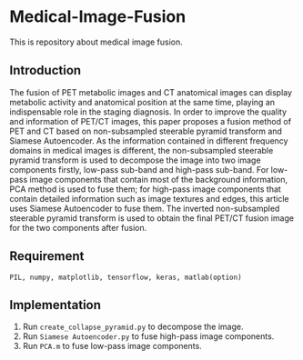 # Medical-Image-Fusion
This is repository about medical image fusion.

## Introduction
The fusion of PET metabolic images and CT anatomical images can display metabolic activity and anatomical position at the same time, playing an indispensable role in the staging diagnosis. In order to improve the quality and information of PET/CT images, this paper proposes a fusion method of PET and CT based on non-subsampled steerable pyramid transform and Siamese Autoencoder. As the information contained in different frequency domains in medical images is different, the non-subsampled steerable pyramid transform is used to decompose the image into two image components firstly, low-pass sub-band and high-pass sub-band. For low-pass image components that contain most of the background information, PCA method is used to fuse them; for high-pass image components that contain detailed information such as image textures and edges, this article uses Siamese Autoencoder to fuse them. The inverted non-subsampled steerable pyramid transform is used to obtain the final PET/CT fusion image for the two components after fusion.

## Requirement
``PIL,
numpy,
matplotlib,
tensorflow,
keras,
matlab(option)``

## Implementation

1. Run ``create_collapse_pyramid.py`` to decompose the image.
2. Run ``Siamese Autoencoder.py`` to fuse high-pass image components.
3. Run ``PCA.m`` to fuse low-pass image components.
